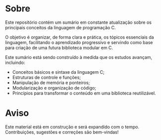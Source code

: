 # Sobre

Este repositório contém um sumário em constante atualização sobre os principais conceitos da linguagem de programação C.

O objetivo é organizar, de forma clara e prática, os tópicos essenciais da linguagem, facilitando o aprendizado progressivo e servindo como base para criação de uma futura biblioteca modular em C.

Este sumário está sendo construído à medida que os estudos avançam, incluindo:

- Conceitos básicos e sintaxe da linguagem C;
- Estruturas de controle e funções;
- Manipulação de memória e ponteiros;
- Modularização e organização de código;
- Princípios para transformar o conteúdo em uma biblioteca reutilizável.

# Aviso

Este material está em construção e será expandido com o tempo.  
Contribuições, sugestões e correções são bem-vindas!
